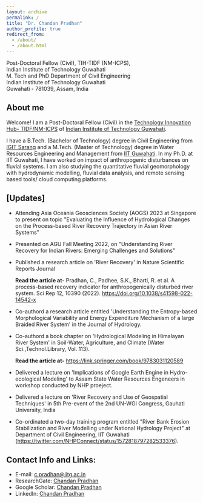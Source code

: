 ```yaml
---
layout: archive
permalink: /
title: "Dr. Chandan Pradhan"
author_profile: true
redirect_from: 
  - /about/
  - /about.html
---
```

Post-Doctoral Fellow (Civil), TIH-TIDF (NM-ICPS), <br/> Indian Institute of Technology Guwahati
<br/> M. Tech and PhD
Department of Civil Engineering <br/> 
Indian Institute of Technology Guwahati <br/> 
Guwahati - 781039, Assam, India <br/> 

## About me

Welcome! I am a Post-Doctoral Fellow (Civil) in the [Technology Innovation Hub- TIDF/NM-ICPS](https://iitg.ac.in/tihue/) of [Indian Institute of Technology Guwahati](https://iitg.ac.in/).  

I have a B.Tech. (Bachelor of Technology) degree in Civil Engineering from [IGIT Sarang](https://igitsarang.ac.in/) and a M.Tech. (Master of Technology) degree in Water Resources Engineering and Management from [IIT Guwahati](https://iitg.ac.in/). In my Ph.D. at IIT Guwahati, I have worked on impact of anthropogenic disturbances on fluvial systems. I am also studying the quantitative fluvial geomorphology with hydrodynamic modelling, fluvial data analysis, and remote sensing based tools/ cloud computing platforms.


## [Updates]

* Attending Asia Oceania Geosciences Society (AOGS) 2023 at Singapore to present on topic "Evaluating the Influence of Hydrological Changes on the Process-based River Recovery Trajectory in Asian River Systems"

* Presented on AGU Fall Meeting 2022, on "Understanding River Recovery for Indian Rivers: Emerging Challenges and Solutions"

* Published a research article on 'River Recovery' in Nature Scientific Reports Journal

  **Read the article at-**
  Pradhan, C., Padhee, S.K., Bharti, R. et al. A process-based recovery indicator for anthropogenically disturbed river system. Sci Rep 12, 10390 (2022). https://doi.org/10.1038/s41598-022-14542-x
  
* Co-authord a research article entitled 'Understanding the Entropy-based Morphological Variability and Energy Expenditure Mechanism of a large Braided River System' in the Journal of Hydrology.

* Co-authord a book chapter on 'Hydrological Modeling in Himalayan River System' in Soil-Water, Agriculture, and Climate (Water Sci.,Technol.Library, Vol. 113).

  **Read the article at-**
 https://link.springer.com/book/9783031120589

* Delivered a lecture on 'Implications of Google Earth Engine in Hydro-ecological Modeling' to Assam State Water Resources Engeneers in workshop conducted by NHP proeject.
* Delivered a lecture on 'River Recovery and Use of Geospatial Techniques' in 5th Pre-event of the 2nd UN-WGI Congress, Gauhati University, India
* Co-ordinated a two-day training program entitled "River Bank Erosion Stabilization and River Modelling under National Hydrology Project" at Department of Civil Engineering, IIT Guwahati (https://twitter.com/NHPConnect/status/1572818797282533376).

## Contact Info and Links:
* E-mail: c.pradhan@iitg.ac.in
* ResearchGate: [Chandan Pradhan](https://www.researchgate.net/profile/Chandan_Pradhan5)
* Google Scholar: [Chandan Pradhan](https://scholar.google.co.in/citations?user=G_9zUzsAAAAJ&hl=en&oi=ao)
* LinkedIn: [Chandan Pradhan](https://www.linkedin.com/in/chandan-pradhan-a92b0326/) 

